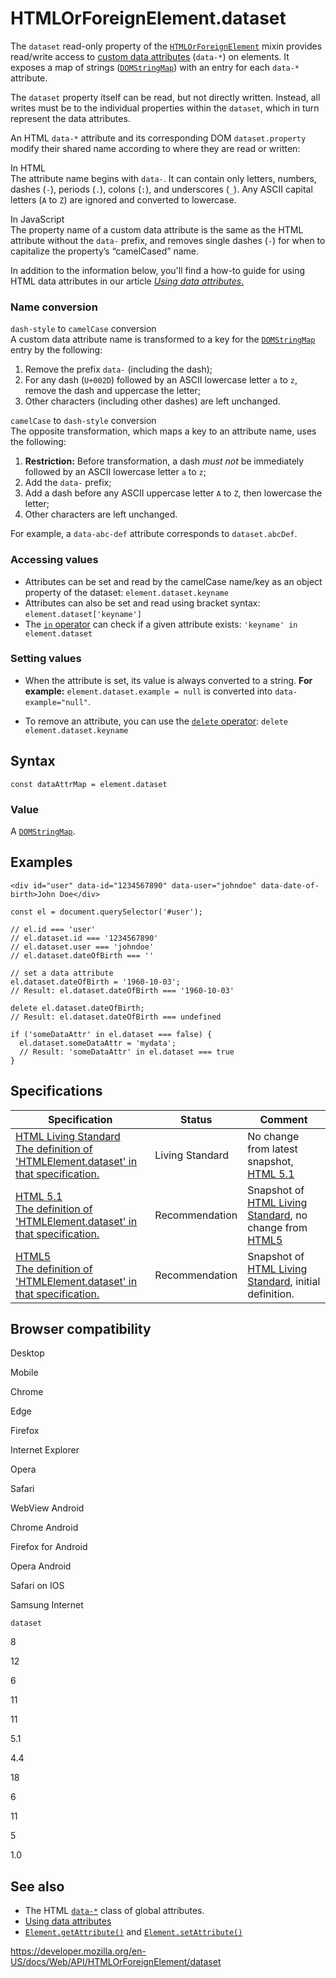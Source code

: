 HTMLOrForeignElement.dataset
============================

The `dataset` read-only property of the [`HTMLOrForeignElement`](../htmlorforeignelement) mixin provides read/write access to [custom data attributes](https://developer.mozilla.org/en-US/docs/Web/HTML/Global_attributes/data-*) (`data-*`) on elements. It exposes a map of strings ([`DOMStringMap`](../domstringmap)) with an entry for each `data-*` attribute.

The `dataset` property itself can be read, but not directly written. Instead, all writes must be to the individual properties within the `dataset`, which in turn represent the data attributes.

An HTML `data-*` attribute and its corresponding DOM `dataset.property` modify their shared name according to where they are read or written:

In HTML  
The attribute name begins with `data-`. It can contain only letters, numbers, dashes (`-`), periods (`.`), colons (`:`), and underscores (`_`). Any ASCII capital letters (`A` to `Z`) are ignored and converted to lowercase.

In JavaScript  
The property name of a custom data attribute is the same as the HTML attribute without the `data-` prefix, and removes single dashes (`-`) for when to capitalize the property’s “camelCased” name.

In addition to the information below, you'll find a how-to guide for using HTML data attributes in our article [*Using data attributes*.](https://developer.mozilla.org/en-US/docs/Learn/HTML/Howto/Use_data_attributes)

### Name conversion

 `dash-style` to `camelCase` conversion  
A custom data attribute name is transformed to a key for the [`DOMStringMap`](../domstringmap) entry by the following:

1.  Remove the prefix `data-` (including the dash);
2.  For any dash (`U+002D`) followed by an ASCII lowercase letter `a` to `z`, remove the dash and uppercase the letter;
3.  Other characters (including other dashes) are left unchanged.

 `camelCase` to `dash-style` conversion  
The opposite transformation, which maps a key to an attribute name, uses the following:

1.  **Restriction:** Before transformation, a dash *must not* be immediately followed by an ASCII lowercase letter `a` to `z`;
2.  Add the `data-` prefix;
3.  Add a dash before any ASCII uppercase letter `A` to `Z`, then lowercase the letter;
4.  Other characters are left unchanged.

For example, a `data-abc-def` attribute corresponds to `dataset.abcDef`.

### Accessing values

-   Attributes can be set and read by the camelCase name/key as an object property of the dataset: `element.dataset.keyname`
-   Attributes can also be set and read using bracket syntax: `element.dataset['keyname']`
-   The [`in` operator](https://developer.mozilla.org/en-US/docs/Web/JavaScript/Reference/Operators/in) can check if a given attribute exists: `'keyname' in element.dataset`

### Setting values

-   When the attribute is set, its value is always converted to a string.
    **For example:** `element.dataset.example = null` is converted into `data-example="null"`.

-   To remove an attribute, you can use the [`delete` operator](https://developer.mozilla.org/en-US/docs/Web/JavaScript/Reference/Operators/delete): `delete element.dataset.keyname`

Syntax
------

    const dataAttrMap = element.dataset

### Value

A [`DOMStringMap`](../domstringmap).

Examples
--------

    <div id="user" data-id="1234567890" data-user="johndoe" data-date-of-birth>John Doe</div>

    const el = document.querySelector('#user');

    // el.id === 'user'
    // el.dataset.id === '1234567890'
    // el.dataset.user === 'johndoe'
    // el.dataset.dateOfBirth === ''

    // set a data attribute
    el.dataset.dateOfBirth = '1960-10-03';
    // Result: el.dataset.dateOfBirth === '1960-10-03'

    delete el.dataset.dateOfBirth;
    // Result: el.dataset.dateOfBirth === undefined

    if ('someDataAttr' in el.dataset === false) {
      el.dataset.someDataAttr = 'mydata';
      // Result: 'someDataAttr' in el.dataset === true
    }

Specifications
--------------

<table><thead><tr class="header"><th>Specification</th><th>Status</th><th>Comment</th></tr></thead><tbody><tr class="odd"><td><a href="https://html.spec.whatwg.org/multipage/dom.html#dom-dataset">HTML Living Standard<br />
<span class="small">The definition of 'HTMLElement.dataset' in that specification.</span></a></td><td><span class="spec-living">Living Standard</span></td><td>No change from latest snapshot, <a href="https://www.w3.org/TR/html51/">HTML 5.1</a></td></tr><tr class="even"><td><a href="https://www.w3.org/TR/html51/dom.html#dom-dataset">HTML 5.1<br />
<span class="small">The definition of 'HTMLElement.dataset' in that specification.</span></a></td><td><span class="spec-rec">Recommendation</span></td><td>Snapshot of <a href="https://html.spec.whatwg.org/multipage/">HTML Living Standard</a>, no change from <a href="https://www.w3.org/TR/html52/">HTML5</a></td></tr><tr class="odd"><td><a href="https://www.w3.org/TR/html52/dom.html#dom-dataset">HTML5<br />
<span class="small">The definition of 'HTMLElement.dataset' in that specification.</span></a></td><td><span class="spec-rec">Recommendation</span></td><td>Snapshot of <a href="https://html.spec.whatwg.org/multipage/">HTML Living Standard</a>, initial definition.</td></tr></tbody></table>

Browser compatibility
---------------------

Desktop

Mobile

Chrome

Edge

Firefox

Internet Explorer

Opera

Safari

WebView Android

Chrome Android

Firefox for Android

Opera Android

Safari on IOS

Samsung Internet

`dataset`

8

12

6

11

11

5.1

4.4

18

6

11

5

1.0

See also
--------

-   The HTML [`data-*`](https://developer.mozilla.org/en-US/docs/Web/HTML/Global_attributes/data-*) class of global attributes.
-   [Using data attributes](https://developer.mozilla.org/en-US/docs/Learn/HTML/Howto/Use_data_attributes)
-   [`Element.getAttribute()`](../element/getattribute) and [`Element.setAttribute()`](../element/setattribute)

<a href="https://developer.mozilla.org/en-US/docs/Web/API/HTMLOrForeignElement/dataset" class="_attribution-link">https://developer.mozilla.org/en-US/docs/Web/API/HTMLOrForeignElement/dataset</a>
